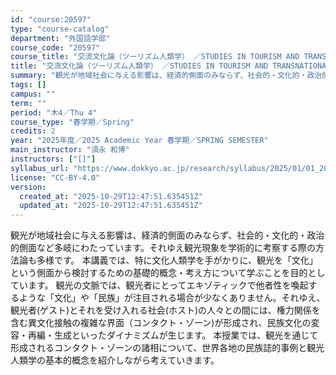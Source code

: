 ```yaml
---
id: "course:20597"
type: "course-catalog"
department: "外国語学部"
course_code: "20597"
course_title: "交流文化論（ツーリズム人類学） ／STUDIES IN TOURISM AND TRANSNATIONAL"
title: "交流文化論（ツーリズム人類学） ／STUDIES IN TOURISM AND TRANSNATIONAL"
summary: "観光が地域社会に与える影響は、経済的側面のみならず、社会的・文化的・政治的側面など多岐にわたっています。それゆえ観光現象を学術的に考察する際の方法論も多様です。 本講義では、特に文化人類学を手がかりに、観光を「文化」という側面から検討するた…"
tags: []
campus: ""
term: ""
period: "木4／Thu 4"
course_type: "春学期／Spring"
credits: 2
year: "2025年度／2025 Academic Year 春学期／SPRING SEMESTER"
main_instructor: "須永 和博"
instructors: ["[]"]
syllabus_url: "https://www.dokkyo.ac.jp/research/syllabus/2025/01/01_20597_ja_JP.html"
license: "CC-BY-4.0"
version:
  created_at: "2025-10-29T12:47:51.635451Z"
  updated_at: "2025-10-29T12:47:51.635451Z"
---
```

観光が地域社会に与える影響は、経済的側面のみならず、社会的・文化的・政治的側面など多岐にわたっています。それゆえ観光現象を学術的に考察する際の方法論も多様です。 本講義では、特に文化人類学を手がかりに、観光を「文化」という側面から検討するための基礎的概念・考え方について学ぶことを目的としています。 観光の文脈では、観光者にとってエキゾティックで他者性を喚起するような「文化」や「民族」が注目される場合が少なくありません。それゆえ、観光者(ゲスト)とそれを受け入れる社会(ホスト)の人々との間には、権力関係を含む異文化接触の複雑な界面（コンタクト・ゾーン)が形成され、民族文化の変容・再編・生成といったダイナミズムが生じます。 本授業では、観光を通じて形成されるコンタクト・ゾーンの諸相について、世界各地の民族誌的事例と観光人類学の基本的概念を紹介しながら考えていきます。
